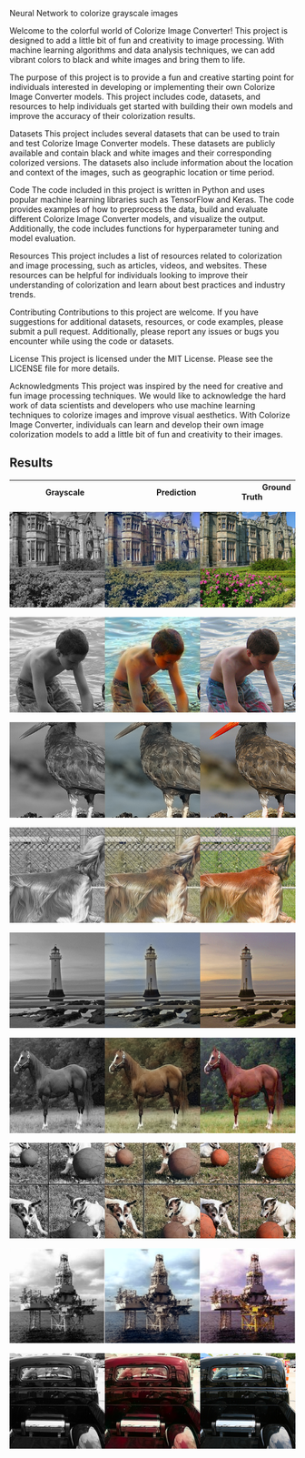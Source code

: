 
Neural Network to colorize grayscale images

Welcome to the colorful world of Colorize Image Converter! This project is designed to add a little bit of fun and creativity to image processing. With machine learning algorithms and data analysis techniques, we can add vibrant colors to black and white images and bring them to life.

The purpose of this project is to provide a fun and creative starting point for individuals interested in developing or implementing their own Colorize Image Converter models. This project includes code, datasets, and resources to help individuals get started with building their own models and improve the accuracy of their colorization results.

Datasets
This project includes several datasets that can be used to train and test Colorize Image Converter models. These datasets are publicly available and contain black and white images and their corresponding colorized versions. The datasets also include information about the location and context of the images, such as geographic location or time period.

Code
The code included in this project is written in Python and uses popular machine learning libraries such as TensorFlow and Keras. The code provides examples of how to preprocess the data, build and evaluate different Colorize Image Converter models, and visualize the output. Additionally, the code includes functions for hyperparameter tuning and model evaluation.

Resources
This project includes a list of resources related to colorization and image processing, such as articles, videos, and websites. These resources can be helpful for individuals looking to improve their understanding of colorization and learn about best practices and industry trends.

Contributing
Contributions to this project are welcome. If you have suggestions for additional datasets, resources, or code examples, please submit a pull request. Additionally, please report any issues or bugs you encounter while using the code or datasets.

License
This project is licensed under the MIT License. Please see the LICENSE file for more details.

Acknowledgments
This project was inspired by the need for creative and fun image processing techniques. We would like to acknowledge the hard work of data scientists and developers who use machine learning techniques to colorize images and improve visual aesthetics. With Colorize Image Converter, individuals can learn and develop their own image colorization models to add a little bit of fun and creativity to their images.

Results
-------

|&nbsp;&nbsp;&nbsp;&nbsp;&nbsp;&nbsp;&nbsp;&nbsp;&nbsp;&nbsp;&nbsp;&nbsp;&nbsp;&nbsp;&nbsp;Grayscale&nbsp;&nbsp;&nbsp;&nbsp;&nbsp;&nbsp;&nbsp;&nbsp;&nbsp;&nbsp;&nbsp;&nbsp;&nbsp;&nbsp;&nbsp;|&nbsp;&nbsp;&nbsp;&nbsp;&nbsp;&nbsp;&nbsp;&nbsp;&nbsp;&nbsp;&nbsp;&nbsp;&nbsp;&nbsp;&nbsp;Prediction&nbsp;&nbsp;&nbsp;&nbsp;&nbsp;&nbsp;&nbsp;&nbsp;&nbsp;&nbsp;&nbsp;&nbsp;&nbsp;&nbsp;&nbsp;|&nbsp;&nbsp;&nbsp;&nbsp;&nbsp;&nbsp;&nbsp;&nbsp;&nbsp;&nbsp;&nbsp;&nbsp;Ground Truth&nbsp;&nbsp;&nbsp;&nbsp;&nbsp;&nbsp;&nbsp;&nbsp;&nbsp;&nbsp;&nbsp;|
|---|---|---|

![grayscale-pred-groundtruth](summary/295000_0.png?raw=true "grayscale-pred-groundtruth-295000")

![grayscale-pred-groundtruth](summary/496000_0.png?raw=true "grayscale-pred-groundtruth-496000")

![grayscale-pred-groundtruth](summary/88000_0.png?raw=true "grayscale-pred-groundtruth-88000")

![grayscale-pred-groundtruth](summary/99000_0.png?raw=true "grayscale-pred-groundtruth-99000")

![grayscale-pred-groundtruth](summary/268000_0.png?raw=true "grayscale-pred-groundtruth-268000")

![grayscale-pred-groundtruth](summary/209000_0.png?raw=true "grayscale-pred-groundtruth-209000")

![grayscale-pred-groundtruth](summary/264000_0.png?raw=true "grayscale-pred-groundtruth-264000")

![grayscale-pred-groundtruth](summary/329000_0.png?raw=true "grayscale-pred-groundtruth-329000")

![grayscale-pred-groundtruth](summary/428000_0.png?raw=true "grayscale-pred-groundtruth-428000")




